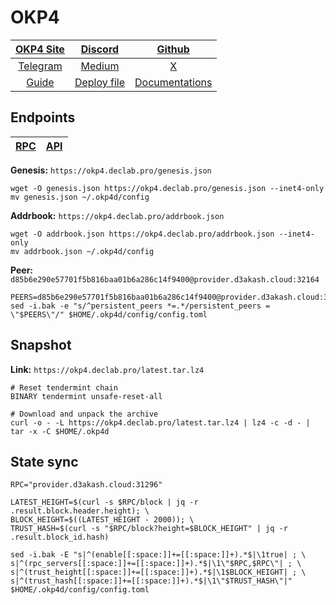 # OKP4

|[OKP4 Site](https://okp4.network/)|[Discord](https://discord.gg/okp4)|[Github](https://github.com/okp4)|
|:--:|:--:|:--:|
|[Telegram](https://t.me/okp4network)|[Medium](https://blog.okp4.network/)|[X](https://twitter.com/OKP4_Protocol)|
|[Guide](https://services.declab.pro/guides)|[Deploy file](https://gitopia.com/DecloudNodesLab/cosmos-universe/tree/master/projects/OKP4/okp4_deploy.yml)|[Documentations](https://docs.okp4.network/)|


## Endpoints

|[**RPC**](https://okp4.declab.pro/rpc)|[**API**](https://okp4.declab.pro)|
|:--:|:--:|

**Genesis:** ```https://okp4.declab.pro/genesis.json```

```
wget -O genesis.json https://okp4.declab.pro/genesis.json --inet4-only
mv genesis.json ~/.okp4d/config
```

**Addrbook:** ```https://okp4.declab.pro/addrbook.json```

```
wget -O addrbook.json https://okp4.declab.pro/addrbook.json --inet4-only
mv addrbook.json ~/.okp4d/config
```

**Peer:** ```d85b6e290e57701f5b816baa01b6a286c14f9400@provider.d3akash.cloud:32164```

```
PEERS=d85b6e290e57701f5b816baa01b6a286c14f9400@provider.d3akash.cloud:32164,f7e481df45bfbe62ea0553f5f6da34eaf4f688c3@194.34.232.225:26656,3c805c2dead7b7a3a1d3ba2399d4d62153322413@65.108.2.41:36656,854cc8b83a48ba4394c1940b57d0f42ec013e033@38.242.251.204:26656,a98484ac9cb8235bd6a65cdf7648107e3d14dab4@116.202.231.58:13656,f045c5324e03d54f96285a33130d3886457e18be@46.4.81.204:49656
sed -i.bak -e "s/^persistent_peers *=.*/persistent_peers = \"$PEERS\"/" $HOME/.okp4d/config/config.toml
```

## Snapshot 

**Link:** ```https://okp4.declab.pro/latest.tar.lz4```

```
# Reset tendermint chain
BINARY tendermint unsafe-reset-all

# Download and unpack the archive
curl -o - -L https://okp4.declab.pro/latest.tar.lz4 | lz4 -c -d - | tar -x -C $HOME/.okp4d
```

## State sync

```
RPC="provider.d3akash.cloud:31296"

LATEST_HEIGHT=$(curl -s $RPC/block | jq -r .result.block.header.height); \
BLOCK_HEIGHT=$((LATEST_HEIGHT - 2000)); \
TRUST_HASH=$(curl -s "$RPC/block?height=$BLOCK_HEIGHT" | jq -r .result.block_id.hash)

sed -i.bak -E "s|^(enable[[:space:]]+=[[:space:]]+).*$|\1true| ; \
s|^(rpc_servers[[:space:]]+=[[:space:]]+).*$|\1\"$RPC,$RPC\"| ; \
s|^(trust_height[[:space:]]+=[[:space:]]+).*$|\1$BLOCK_HEIGHT| ; \
s|^(trust_hash[[:space:]]+=[[:space:]]+).*$|\1\"$TRUST_HASH\"|" $HOME/.okp4d/config/config.toml
```
